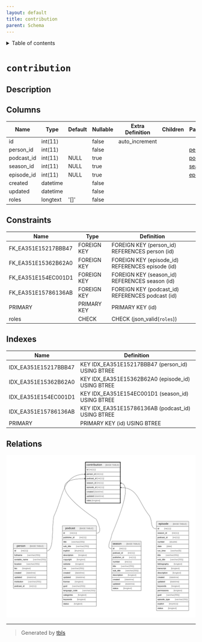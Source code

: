 ```yaml
---
layout: default
title: contribution
parent: Schema
---
```


<details markdown="block">
  <summary>
    Table of contents
  </summary>
  {: .text-delta }
1. TOC
{:toc}
</details>

# `contribution`

## Description

## Columns

|Name|Type|Default|Nullable|Extra Definition|Children|Parents|Comment|
|----|----|-------|--------|----------------|--------|-------|-------|
|id|int(11)||false|auto_increment||||
|person_id|int(11)||false|||[person](person.md)||
|podcast_id|int(11)|NULL|true|||[podcast](podcast.md)||
|season_id|int(11)|NULL|true|||[season](season.md)||
|episode_id|int(11)|NULL|true|||[episode](episode.md)||
|created|datetime||false||||(DC2Type:datetime_immutable)|
|updated|datetime||false||||(DC2Type:datetime_immutable)|
|roles|longtext|'[]'|false||||(DC2Type:json)|

## Constraints

| Name | Type | Definition |
| ---- | ---- | ---------- |
| FK_EA351E15217BBB47 | FOREIGN KEY | FOREIGN KEY (person_id) REFERENCES person (id) |
| FK_EA351E15362B62A0 | FOREIGN KEY | FOREIGN KEY (episode_id) REFERENCES episode (id) |
| FK_EA351E154EC001D1 | FOREIGN KEY | FOREIGN KEY (season_id) REFERENCES season (id) |
| FK_EA351E15786136AB | FOREIGN KEY | FOREIGN KEY (podcast_id) REFERENCES podcast (id) |
| PRIMARY | PRIMARY KEY | PRIMARY KEY (id) |
| roles | CHECK | CHECK (json_valid(`roles`)) |

## Indexes

| Name | Definition |
| ---- | ---------- |
| IDX_EA351E15217BBB47 | KEY IDX_EA351E15217BBB47 (person_id) USING BTREE |
| IDX_EA351E15362B62A0 | KEY IDX_EA351E15362B62A0 (episode_id) USING BTREE |
| IDX_EA351E154EC001D1 | KEY IDX_EA351E154EC001D1 (season_id) USING BTREE |
| IDX_EA351E15786136AB | KEY IDX_EA351E15786136AB (podcast_id) USING BTREE |
| PRIMARY | PRIMARY KEY (id) USING BTREE |

## Relations

![er](contribution.svg)

---

> Generated by [tbls](https://github.com/k1LoW/tbls)

<script>
    const linkList = [].slice.call(document.querySelectorAll('a[href$=".md"]'));
    linkList.map(function (linkEl) {
        linkEl.href = linkEl.href.replace('.md', '.html');
    });
</script>